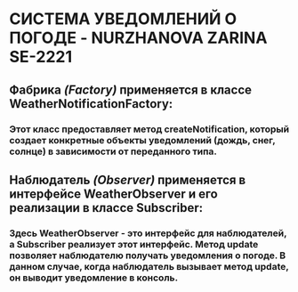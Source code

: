 # **СИСТЕМА УВЕДОМЛЕНИЙ О ПОГОДЕ - NURZHANOVA ZARINA SE-2221**

## **Фабрика _(Factory)_ применяется в классе WeatherNotificationFactory:**

### **Этот класс предоставляет метод createNotification, который создает конкретные объекты уведомлений (дождь, снег, солнце) в зависимости от переданного типа.**

## **Наблюдатель _(Observer)_ применяется в интерфейсе WeatherObserver и его реализации в классе Subscriber:**

### **Здесь WeatherObserver - это интерфейс для наблюдателей, а Subscriber реализует этот интерфейс. Метод update позволяет наблюдателю получать уведомления о погоде. В данном случае, когда наблюдатель вызывает метод update, он выводит уведомление в консоль.**